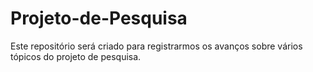 # Projeto-de-Pesquisa
Este repositório será criado para registrarmos os avanços sobre vários tópicos do projeto de pesquisa.
